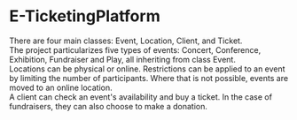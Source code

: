 # E-TicketingPlatform

There are four main classes: Event, Location, Client, and Ticket. \
The project particularizes five types of events: Concert, Conference, Exhibition, Fundraiser and Play, all inheriting from class Event. \
Locations can be physical or online. Restrictions can be applied to an event by limiting the number of participants. Where that is not possible, events are moved to an online location. \
A client can check an event's availability and buy a ticket. In the case of fundraisers, they can also choose to make a donation.
